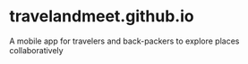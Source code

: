travelandmeet.github.io
=======================

A mobile app for travelers and back-packers to explore places collaboratively 
